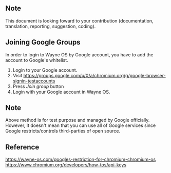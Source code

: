 ## Note
This document is looking foward to your contribution (documentation, translation, reporting, suggestion, coding).

## Joining Google Groups
In order to login to Wayne OS by Google account, you have to add the account to Google's whitelist.
1. Login to your Google account.
2. Visit https://groups.google.com/u/0/a/chromium.org/g/google-browser-signin-testaccounts
3. Press _Join group_ button
4. Login with your Google account in Wayne OS.

## Note
Above method is for test purpose and managed by Google officially. 
<br>
However, It doesn't mean that you can use all of Google services since Google restricts/controls third-parties of open source.
<br>

## Reference 
https://wayne-os.com/googles-restriction-for-chromium-chromium-os
<br>
https://www.chromium.org/developers/how-tos/api-keys
